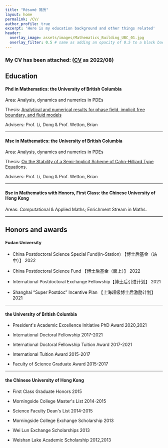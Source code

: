 ```yaml
---
title: "Résumé 简历"
layout: home
permalink: /CV/
author_profile: true
excerpt: 'Here is my education background and other things related'
header:
  overlay_image: assets/images/Mathematics_Building_UBC_01.jpg
  overlay_filter: 0.5 # same as adding an opacity of 0.5 to a black background
---
```


### My CV has been attached: ([CV](/file/CV.pdf) as 2022/08)

## Education 

#### Phd in Mathematics: the University of British Columbia

Area: Analysis, dynamics and numerics in PDEs

Thesis: <u>Analytical and numerical results for phase field, implicit free boundary, and fluid models</u>

Advisers: Prof. Li, Dong & Prof. Wetton, Brian

***




#### Msc in Mathematics: the University of British Columbia

Area: Analysis, dynamics and numerics in PDEs

Thesis: <u>On the Stability of a Semi-Implicit Scheme of Cahn-Hilliard Type Equations. </u>

Advisers: Prof. Li, Dong & Prof. Wetton, Brian


***


#### Bsc in Mathematics with Honors, First Class: the Chinese University of Hong Kong  

Areas: Computational & Applied Maths; Enrichment Stream in Maths.

--------------------------------




##  Honors and awards

#### Fudan University
+ China Postdoctoral Science Special Fund(In-Station)    【博士后基金（站中）】           2022      
            
+ China Postdoctoral Science Fund   【博士后基金（面上）】                                2022                   

+ International Postdoctoral Exchange Fellowship【博士后引进计划】          2021

+ Shanghai “Super Postdoc” Incentive Plan 【上海超级博士后激励计划】       2021
***

#### the University of British Columbia
+ President's Academic Excellence Initiative PhD Award                          2020,2021  

+ International Doctoral Fellowship                                                              2017-2021

+ International Doctoral Fellowship Tuition Award                                    2017-2021

+ International Tuition Award                                                                         2015-2017

+ Faculty of Science Graduate Award                                                            2015-2017

***

#### the Chinese University of Hong Kong

+ First Class Graduate Honors                                                                               2015

+ Morningside College Master's List                                                           2014-2015

+ Science Faculty Dean's List                                                                        2014-2015

+ Morningside College Exchange Scholarship                                                    2013

+ Wei Lun Exchange Scholarships                                                                         2013

+ Weishan Lake Academic Scholarship                                                       2012,2013



